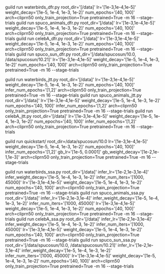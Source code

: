 guild run waterbirds_dfr.py root_dir='[/data]' lr='[1e-3,1e-4,1e-5]' weight_decay='[1e-5, 1e-4, 1e-3, 1e-2]' num_epochs='[40, 100]' arch=cliprn50 only_train_projection=True pretrained=True -m 16 --stage-trials
guild run spuco_animals_dfr.py root_dir='[/data]' lr='[1e-3,1e-4,1e-5]' weight_decay='[1e-5, 1e-4, 1e-3, 1e-2]' num_epochs='[40, 100]' arch=cliprn50 only_train_projection=True pretrained=True -m 16 --stage-trials
guild run celebA_dfr.py root_dir='[/data]' lr='[1e-3,1e-4,1e-5]' weight_decay='[1e-5, 1e-4, 1e-3, 1e-2]' num_epochs='[40, 100]' arch=cliprn50 only_train_projection=True pretrained=True -m 16 --stage-trials
guild run spuco_sun_dfr.py root_dir='[/data/spucosun/10.0, /data/spucosun/10.21]' lr='[1e-3,1e-4,1e-5]' weight_decay='[1e-5, 1e-4, 1e-3, 1e-2]' num_epochs='[40, 100]' arch=cliprn50 only_train_projection=True pretrained=True -m 16 --stage-trials

guild run waterbirds_jtt.py root_dir='[/data]' lr='[1e-3,1e-4,1e-5]' weight_decay='[1e-5, 1e-4, 1e-3, 1e-2]' num_epochs='[40, 100]' infer_num_epochs='[1,2]' arch=cliprn50 only_train_projection=True pretrained=True -m 16 --stage-trials
guild run spuco_animals_jtt.py root_dir='[/data]' lr='[1e-3,1e-4,1e-5]' weight_decay='[1e-5, 1e-4, 1e-3, 1e-2]' num_epochs='[40, 100]' infer_num_epochs='[1,2]' arch=cliprn50 only_train_projection=True pretrained=True -m 16 --stage-trials
guild run celebA_jtt.py root_dir='[/data]' lr='[1e-3,1e-4,1e-5]' weight_decay='[1e-5, 1e-4, 1e-3, 1e-2]' num_epochs='[40, 100]' infer_num_epochs='[1,2]' arch=cliprn50 only_train_projection=True pretrained=True -m 16 --stage-trials

guild run quickstart/ root_dir=/data/spucosun/10.0 lr='[1e-3,1e-4,1e-5]' weight_decay='[1e-5, 1e-4, 1e-3, 1e-2]' num_epochs='[40, 100]' infer_num_epochs='[1,2]' gb_lr='[1e-5, 0.0001]' gb_weight_decay='[1e-2,1e-1,1e-3]' arch=cliprn50 only_train_projection=True pretrained=True -m 16 --stage-trials

guild run waterbirds_ssa.py root_dir='[/data]' infer_lr='[1e-2,1e-3,1e-4]' infer_weight_decay='[1e-5, 1e-4, 1e-3, 1e-2]' infer_num_iters='[1000, 45000]' lr='[1e-3,1e-4,1e-5]' weight_decay='[1e-5, 1e-4, 1e-3, 1e-2]' num_epochs='[40, 100]' arch=cliprn50 only_train_projection=True pretrained=True -m 16 --stage-trials
guild run spuco_animals_ssa.py root_dir='[/data]' infer_lr='[1e-2,1e-3,1e-4]' infer_weight_decay='[1e-5, 1e-4, 1e-3, 1e-2]' infer_num_iters='[1000, 45000]' lr='[1e-3,1e-4,1e-5]' weight_decay='[1e-5, 1e-4, 1e-3, 1e-2]' num_epochs='[40, 100]' arch=cliprn50 only_train_projection=True pretrained=True -m 16 --stage-trials
guild run celebA_ssa.py root_dir='[/data]' infer_lr='[1e-2,1e-3,1e-4]' infer_weight_decay='[1e-5, 1e-4, 1e-3, 1e-2]' infer_num_iters='[1000, 45000]' lr='[1e-3,1e-4,1e-5]' weight_decay='[1e-5, 1e-4, 1e-3, 1e-2]' num_epochs='[40, 100]' arch=cliprn50 only_train_projection=True pretrained=True -m 16 --stage-trials
guild run spuco_sun_ssa.py root_dir='[/data/spucosun/10.0, /data/spucosun/10.21]' infer_lr='[1e-2,1e-3,1e-4]' infer_weight_decay='[1e-5, 1e-4, 1e-3, 1e-2]' infer_num_iters='[1000, 45000]' lr='[1e-3,1e-4,1e-5]' weight_decay='[1e-5, 1e-4, 1e-3, 1e-2]' num_epochs='[40, 100]' arch=cliprn50 only_train_projection=True pretrained=True -m 16 --stage-trials
